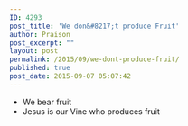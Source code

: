 ```yaml
---
ID: 4293
post_title: 'We don&#8217;t produce Fruit'
author: Praison
post_excerpt: ""
layout: post
permalink: /2015/09/we-dont-produce-fruit/
published: true
post_date: 2015-09-07 05:07:42
---
```

<ul>
	<li>We bear fruit</li>
	<li>Jesus is our Vine who produces fruit</li>
</ul>
